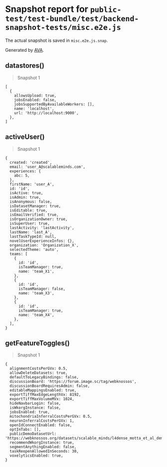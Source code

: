 # Snapshot report for `public-test/test-bundle/test/backend-snapshot-tests/misc.e2e.js`

The actual snapshot is saved in `misc.e2e.js.snap`.

Generated by [AVA](https://avajs.dev).

## datastores()

> Snapshot 1

    [
      {
        allowsUpload: true,
        jobsEnabled: false,
        jobsSupportedByAvailableWorkers: [],
        name: 'localhost',
        url: 'http://localhost:9000',
      },
    ]

## activeUser()

> Snapshot 1

    {
      created: 'created',
      email: 'user_A@scalableminds.com',
      experiences: {
        abc: 5,
      },
      firstName: 'user_A',
      id: 'id',
      isActive: true,
      isAdmin: true,
      isAnonymous: false,
      isDatasetManager: true,
      isEditable: true,
      isEmailVerified: true,
      isOrganizationOwner: true,
      isSuperUser: true,
      lastActivity: 'lastActivity',
      lastName: 'last_A',
      lastTaskTypeId: null,
      novelUserExperienceInfos: {},
      organization: 'Organization_X',
      selectedTheme: 'auto',
      teams: [
        {
          id: 'id',
          isTeamManager: true,
          name: 'team_X1',
        },
        {
          id: 'id',
          isTeamManager: false,
          name: 'team_X3',
        },
        {
          id: 'id',
          isTeamManager: true,
          name: 'team_X4',
        },
      ],
    }

## getFeatureToggles()

> Snapshot 1

    {
      alignmentCostsPerGVx: 0.5,
      allowDeleteDatasets: true,
      defaultToLegacyBindings: false,
      discussionBoard: 'https://forum.image.sc/tag/webknossos',
      discussionBoardRequiresAdmin: false,
      editableMappingsEnabled: true,
      exportTiffMaxEdgeLengthVx: 8192,
      exportTiffMaxVolumeMVx: 1024,
      hideNavbarLogin: false,
      isWkorgInstance: false,
      jobsEnabled: true,
      mitochondriaInferralCostsPerGVx: 0.5,
      neuronInferralCostsPerGVx: 1,
      openIdConnectEnabled: false,
      optInTabs: [],
      publicDemoDatasetUrl: 'https://webknossos.org/datasets/scalable_minds/l4dense_motta_et_al_demo',
      recommendWkorgInstance: true,
      segmentAnythingEnabled: false,
      taskReopenAllowedInSeconds: 30,
      voxelyticsEnabled: true,
    }

